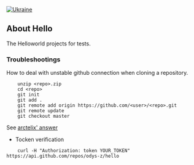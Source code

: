 
[![Ukraine](https://cdn3.emoji.gg/emojis/6101-ukraine.gif)](https://emoji.gg/emoji/6101-ukraine)

## About Hello

The Helloworld projects for tests.

### Troubleshootings

How to deal with unstable github connection when cloning a repository.

```
    unzip <repo>.zip
    cd <repo>
    git init
    git add .
    git remote add origin https://github.com/<user>/<repo>.git
    git remote update
    git checkout master
```

See [arctelix' answer](https://stackoverflow.com/questions/15681643/how-to-clone-git-repository-from-its-zip)

- Tocken verification

```
    curl -H "Authorization: token YOUR_TOKEN" https://api.github.com/repos/odys-z/hello
```